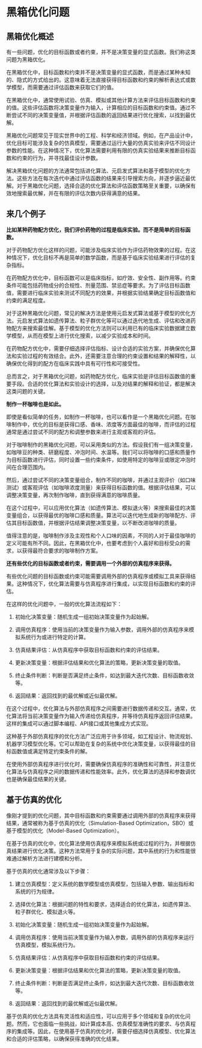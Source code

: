 # 黑箱优化问题
## 黑箱优化概述
有一些问题，优化的目标函数或者约束，并不是决策变量的显式函数。我们称这类问题为黑箱优化。

在黑箱优化中，目标函数和约束并不是决策变量的显式函数，而是通过某种未知的、隐式的方式给出的。这意味着无法直接获得目标函数和约束的解析表达式或数学模型，而需要通过评估函数来获取它们的值。

在黑箱优化中，通常使用试验、仿真、模拟或其他计算方法来评估目标函数和约束的值。这些评估函数将决策变量作为输入，计算相应的目标函数和约束值。通过不断尝试不同的决策变量值，并根据评估函数的返回结果进行优化搜索，以找到最优解。

黑箱优化问题常见于现实世界中的工程、科学和经济领域。例如，在产品设计中，优化目标可能涉及复杂的仿真模型，需要通过运行大量的仿真实验来评估不同设计参数的性能。在这种情况下，优化算法需要利用有限的仿真实验结果来推断目标函数和约束的行为，并寻找最佳设计参数。

解决黑箱优化问题的方法通常包括进化算法、元启发式算法和基于模型的优化方法。这些方法在每次迭代中通过评估函数的结果来引导搜索方向，并逐步逼近最优解。对于黑箱优化问题，选择合适的优化算法和评估函数策略至关重要，以确保有效地搜索最优解，并在有限的评估次数内获得满意的结果。

## 来几个例子
**比如某种药物配方优化，我们评价药物的过程是临床实验。而不是简单的目标函数。**

对于药物配方优化这样的问题，可能涉及临床实验作为评估药物效果的过程。在这种情况下，优化目标不再是简单的数学函数，而是基于临床实验结果进行评估的复杂指标。

在药物配方优化中，目标函数可以是临床指标，如疗效、安全性、副作用等。约束条件可能包括药物成分的合规性、剂量范围、禁忌症等要求。为了评估目标函数值，需要进行临床实验来测试不同配方的效果，并根据实验结果确定目标函数值和约束的满足程度。

对于这种黑箱优化问题，常见的解决方法是使用元启发式算法或基于模型的优化方法。元启发式算法如遗传算法、粒子群优化等可以通过迭代地生成、评估和改进药物配方来搜索最佳解。基于模型的优化方法则可以利用已有的临床实验数据建立数学模型，从而在模型上进行优化搜索，以减少实验成本和时间。

在药物配方优化中，需要仔细选择评估指标、设计合适的实验方案，并确保优化算法和实验过程的有效结合。此外，还需要注意合理的约束设置和结果的解释性，以确保优化得到的配方在临床实践中具有可行性和可接受性。

总而言之，对于黑箱优化问题，如药物配方优化，临床实验是评估目标函数值的重要手段。合适的优化算法和实验设计的选择，以及对结果的解释和验证，都是解决这类问题的关键。

**制作一杯咖啡也是如此。**

即使是看似简单的任务，如制作一杯咖啡，也可以看作是一个黑箱优化问题。在咖啡制作中，优化的目标是获得口感、香味、浓度等方面最佳的咖啡，而评估的过程通常是通过尝试不同的配方和调整参数来进行主观或客观的评估。

对于咖啡制作的黑箱优化问题，可以采用类似的方法。假设我们有一组决策变量，如咖啡豆的种类、研磨程度、冲泡时间、水温等。我们可以将咖啡的口感和质量作为目标函数进行评估，同时设置一些约束条件，如使用特定的咖啡豆或限定冲泡时间在合理范围内。

然后，通过尝试不同的决策变量组合，制作不同的咖啡，并通过主观评价（如口味测试）或客观评估（如咖啡浓度测量）来获得目标函数的值。根据评估结果，可以调整决策变量，再次制作咖啡，直到获得满意的咖啡质量。

在这个过程中，可以应用优化算法（如遗传算法、模拟退火等）来搜索最佳的决策变量组合，以获得最优的咖啡口感和质量。算法可以迭代地生成新的咖啡配方、评估其目标函数值，并根据评估结果调整决策变量，以不断改进咖啡的质量。

值得注意的是，咖啡制作涉及主观性和个人口味的因素，不同的人对于最佳咖啡的定义可能有所不同。因此，在黑箱优化中，也要考虑到个人喜好和目标受众的需求，以获得最符合要求的咖啡制作方案。

**还有些优化的目标函数或者约束，需要调用一个外部的仿真程序来获得。**

有些优化问题的目标函数或约束可能需要调用外部的仿真程序或模拟工具来获得结果。这种情况下，优化算法需要与仿真程序进行集成，以实现目标函数和约束的评估。

在这样的优化问题中，一般的优化算法流程如下：

1. 初始化决策变量：随机生成一组初始决策变量作为起始解。

2. 调用仿真程序：使用当前的决策变量作为输入参数，调用外部的仿真程序来模拟系统行为或进行特定的计算。

3. 仿真结果评估：从仿真程序中获取目标函数和约束的评估结果。

4. 更新决策变量：根据评估结果和优化算法的策略，更新决策变量的取值。

5. 终止条件判断：判断是否满足终止条件，如达到最大迭代次数、目标函数收敛等。

6. 返回结果：返回找到的最优解或近似最优解。

在这个过程中，优化算法与外部仿真程序之间需要进行数据传递和交互。通常，优化算法将当前决策变量作为输入传递给仿真程序，并等待仿真程序返回评估结果。这样的集成可以通过脚本编程、API接口或其他集成方式实现。

这种基于外部仿真程序的优化方法广泛应用于许多领域，如工程设计、物流规划、机器学习模型优化等。它可以帮助在复杂的系统中优化决策变量，以获得最佳的目标函数值或满足特定约束条件的解。

在使用外部仿真程序进行优化时，需要确保仿真程序的准确性和可靠性，并注意优化算法与仿真程序之间的数据传递和性能效率。此外，优化算法的选择和参数调优也是确保最佳结果的关键。

## 基于仿真的优化
像刚才提到的优化问题，其中目标函数和约束需要通过调用外部的仿真程序来获得结果，通常被称为基于仿真的优化（Simulation-Based Optimization，SBO）或基于模型的优化（Model-Based Optimization）。

在基于仿真的优化中，优化算法使用仿真程序来模拟系统或过程的行为，并根据仿真结果进行优化决策。这种方法常用于复杂的实际问题，其中系统的行为和性能很难通过解析方法进行建模和分析。

基于仿真的优化通常涉及以下步骤：

1. 建立仿真模型：定义系统的数学模型或仿真模型，包括输入参数、输出指标和系统的行为规律。

2. 选择优化算法：根据问题的特性和要求，选择适合的优化算法，如遗传算法、粒子群优化、模拟退火等。

3. 初始化决策变量：随机生成一组初始决策变量作为起始解。

4. 调用仿真程序：使用当前决策变量作为输入参数，调用外部的仿真程序来运行仿真模型，模拟系统行为。

5. 仿真结果评估：从仿真程序中获取目标函数和约束的评估结果。

6. 更新决策变量：根据评估结果和优化算法的策略，更新决策变量的取值。

7. 终止条件判断：判断是否满足终止条件，如达到最大迭代次数、目标函数收敛等。

8. 返回结果：返回找到的最优解或近似最优解。

基于仿真的优化方法具有灵活性和适应性，可以应用于多个领域和复杂的优化问题。然而，它也面临一些挑战，如计算成本高、仿真模型准确性的要求、与仿真程序的集成等。因此，在使用基于仿真的优化时，需要仔细选择仿真模型、优化算法和合适的评估策略，以确保获得准确的优化结果。